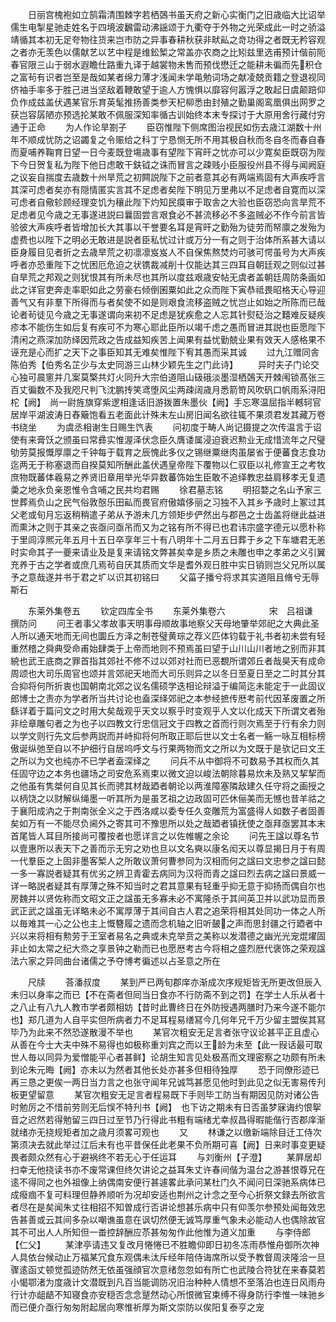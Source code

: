 <!-- { "loadSidebar": true } -->
　　日丽宫槐袍如立鹄霜清围棘字若栖鵶书虽天府之新心实衡门之旧歳临大比诏举儒生电掣星驰走姓名于四境波飜雷动沸謡颂于九衢夺于外物之光荣成此一时之骄溢靖循其本初无足夸物往货来岂市防之异事春耕秋获非畎畆之竒功得之者既无矜容观之者亦无羡色以儒献艺以艺中程是维鈆椠之常盖亦农商之比矧兹里选甫预计偕前阨春官限三山于弱水遐瞻仕路重九译于越裳物未售而预伐懋迁之能耕未徧而先积仓之富茍有识者岂至是哉如某者绵力薄才浅闻未学黾勉词场之献凌兢贡籍之登退视同侪袖手率多于胜己进当坚敌着鞭敢望于逾人方愧惧以靡容何嚣浮之敢起日虞颠踣仰负作成兹盖伏遇某官乐育英髦推扬善类参天杞柳悉由封殖之勤巢阁鸾凰俱出网罗之获岂容孱陋亦预选抡某敢不佩服深知率循古训始终本末专探讨于大原用舍行藏付穷通于正命
　　为人作论旱劄子
　　臣窃惟陛下侧席图治视民如伤去歳江湖数十州年不顺成忧防之诏蠲复之令赈给之科丁宁恳恻无所不用其极自秋而冬自冬而春自春而夏哺养鞠育日望一日今麦既登塲歳事有望陛下宵旰之忧亦可以少寛矣臣既窃为陛下今日贺复私为陛下他日虑敢干鈇钺之诛而冒言之疎贱小臣服役州县不得与闻阙庭之议妄自揣度去歳数十州旱荒之初闗説陛下之前者意其必有两端焉固有大声疾呼言其深可虑者矣亦有隠情匿实言其不足虑者矣陛下明见万里弗以不足虑者自寛而以深可虑者自儆轸顾经理变饥为穰此陛下灼知民瘼审于取舎之大验也臣窃恐向言旱荒不足虑者见今歳之无事遂进説曰曩固尝言艰食必不甚流移必不多盗贼必不作今前言皆验彼大声疾呼者皆增加长大其事以干誉要名耳是宵旰之勤殆为徒劳而帑廪之发殆为虚费也以陛下之明必无敢进是説者臣私忧过计或万分一有之则于治体所系甚大请以臣身履目见者折之去歳旱荒之初凛凛岌岌人不自保焦熬焚灼可骇可愕虽号为大声疾呼者亦恐重陛下之忧困厄危迫之状镌裁减削十仅能达其三四耳自朝廷观之则似过甚自旱荒之邦观之则犹恨其有所未尽也其所以度兹艰歳安帖无虞者盖朝廷周防条画如此之详官吏奔走率职如此之劳豪右倾倒囷粟如此之众而陛下寅恭祗畏昭格天心导迎善气又有非羣下所得而与者矣使不如是则艰食流移盗贼之忧岂止如始之所陈而已哉论者茍徒见今歳之无事遂谓向来初不足虑是犹疾愈之人忘其针熨砭治之囏难反疑疾疹本不能伤生如后复有疾可不为寒心耶此臣所以竭千虑之愚而冒进其説也臣愿陛下清闲之燕深加防绎因荒政之告成益知疾苦上闻果有益忧勤兢业果有效天人感格果不诬充是心而扩之天下之事臣知其无难矣惟陛下宥其愚而采其诚
　　过九江赠同舎陈伯秀【伯秀名芷少与太史同游三山林少颖先生之门此诗】
　　异时夫子门论交心独可晨窻并几案莫檠共灯火同升大宗伯道阻山砐硪淡墨湿栖鵶天开棘闱锁髙张三百丈徧数不及我咫尺判飞沈鹏抟笑鸢堕风尘两疎阔歳月悉箭笴风吹矾口帆雨系浔阳柁【阙】　尚一尉旌旗穿紫逻相逢话旧游拨置朱墨伙【阙】手忘寒温屈指半轗轲官居岸平湖波涛日舂簸饱看五老面此计殊未左山房旧闻名欲往辄不果须君发其藏万卷书绕坐
　　为虞丞相谢生日赐生饩表
　　问初度于畴人尚记摄提之次传温言于诏使有来膏饫之颁虽曰常彞实惟渥泽伏念臣久膺诿属浸迫衰迟勲业无成惜流年之尺璧劬劳莫报慨厚廪之千钟每于载育之辰愧此多仪之锡继粟继肉虽屡省于便蕃食志食功迄两无于称塞退而自揆莫知所酬此盖伏遇皇帝陛下覆物以仁驭臣以礼修宣王之考牧庶物既蕃体羲易之养贤旧章用举光华异数蕃饰始生臣敢不追绎教忠益肩移孝无复遗羮之地永负亲恩惟令含哺之民共均君赐
　　徐君墓志铭
　　明招婺之名山予家三世葬焉负山之民气俗敦慤乐田畆而畏官府傲嬉侈丽之习独不入其乡予歳时上冢过其父老或旬月忘返稍稍遣子弟从予游未几方领矩步俨然出与郡邑之士齿盖将继此益进而熏沐之则于其亲之丧亟问亟吊而又为之铭有所不得已也君讳宗盛字德元以愿朴称于里闾淳熈元年五月十五日卒享年三十有八明年十二月五日葬于乡之下车塘君无恙时实命其子一夔来请业及是复来请铭文弊甚矣幸是乡质之未雕也申之孝弟之义引翼充养于古之学者或庶几焉茍自厌其质而文华是耆外观日胜中实日销则岂父兄所以属予之意哉遂并书于君之圹以识其初铭曰
　　父菑子播兮将求其实道阻且脩兮无辱斯石






　　东莱外集卷五
　　钦定四库全书
　　东莱外集卷六　　　　　宋　吕祖谦　撰防问
　　问王者事父孝故事天明事母顺故事地察父天母地肇举郊祀之大典此圣人所以通天地而无间也圜丘方泽之制苍璧黄琮之荐义匹体钧载于礼书者初未尝有轻重然稽之舜典受命甫始肆类于上帝而地则不预焉虽曰望于山川山川者地之别而非其綂也武王底商之罪首指其郊社不修不过以郊对社而已恶覩所谓郊丘者哉昊天有成命周颂也大司乐周官也颂并言郊祀天地而大司乐则异之以冬日至夏日至之二时其分其合抑将何所折衷也国朝南北郊之议名儒硕学迭相论辩溢于编简迄未能定于一此固议郎博士之责亦为学者所当共讨论也盍深绎郊祀之本参经摭传厯考前代因革废置之所繇详着于篇问文之时用大矣哉观乎天文以察乎时变观乎人文以化成天下所谓文者殆非绘章雕句者之为也子以四教文行忠信冠文于四教之首而行则次焉至于行有余力则以学文则行先文后参两説而并峙抑将何所取正耶后世以文士名者一觞一咏互相标榜傲诞纵弛至自以不护细行自居呜呼文与行果两物而文之所以为文既于是欤记曰文王之所以为文也纯亦不已学者盍深绎之
　　问兵不从中御将不可数易予其权而久其任固守边之本务也疆场之司安危系焉束以微文迫以峻法朝除暮易炊未及熟又挈挈而之他虽有隽桀何自见其长而骋其材哉廼者朝论以两淮障塞隣敌建久任守将之画授之以柄饶之以财解纵绳墨一听其所为是虽艺祖之边政固可匹休俪美而无憾也昔羊祜之于襄阳成汭之于荆南张全义之于西洛咸以委专任久变雕荒为富盛得人如数子者固善矣如万有一不能尽负阃外之寄其可不豫思所以处之哉廼者镇抚使之亟拜亟罢其本末首尾皆人耳目所接尚可覆按者也愿详言之以佐帷幄之余论
　　问先王諡以尊名节以壹惠所以表天下之善而示无穷之劝也旦以文名奭以康名闳天以尊显揭日月于有周一代羣臣之上固非墨客椠人之所敢议萧何曹参同为汉相而何之諡曰文忠参之諡曰懿一多一寡説者疑其有优劣之辨卫青霍去病同为汉将而青之諡曰烈去病之諡曰景威一详一略説者疑其有厚薄之殊不知当时之君其意果有轻重乎抑无意于抑扬而偶自尔也房魏并以贤佐称而文昭文正之諡虽无多寡未必不寓隆杀于其间英卫并以武功显而景武正武之諡虽无详略未必不寓厚薄于其间自古人君之追荣将相其处同功一体之人所以毎难其一心之公也主上慨簪履之遗而念机轴之旧听皷之声而思封疆之行廼者中兴以来将相有勲劳于王室者易名之典或未克举贲之美称以发潜德之幽光光宠焜燿固非止如太常之纪大烝之享景钟之勒而已也愿厯考古今将相之盛烈厯代褒饰之荣观諡法六家之异同曲台诸儒之予夺博考徧述以占圣意之所在













　　尺牍
　　荅潘叔度
　　某到严已两旬郡庠亦渐成次序规矩皆无所更改但辰入未归以身率之而已【不在斋者但囘当日食亦不行防斋不到之罚】在学士人乐从者十之八止有八九人教市学者颇相妨【昔时此曹终日在外防授遇两膳时乃来今遂不能尔也】郑几道为人自平实但所病者力不足耳程易缮冩今几何年兄千万少留主盟俟其冩毕乃为此来不然恐遂散漫不举也
　　某官次粗安无足言者张守议论甚平正且虚心从善在今士大夫中殊不易得也如极称重刘宾之而以王龄为未至【此一叚话最可取世人毎以同异为爱憎能平心者甚鲜】论胡生知言见处极髙而文理密察之功颇有所未到论朱元晦【阙】亦未以为然者其他长处亦甚多但相待独厚
　　恐于同僚形迹已再三恳之更俟一两日当力言之也张守闻年兄诚笃甚愿见他时到此见之似无害易传刋板更望留意
　　某官次粗安无足言者程易既下手则毕工防当有期因见防对诸公告时勉厉之不惜前劳则无后悮不特刋书【阙】　也下访之期未有日否虽梦寐诲约恨挐音之迟然若得勉留三四日过至节乃行得此书粗有端绪尤幸叔昌得暇能偕行否郡庠渐就绪亦无挠规矩者加之歳月须畧可观也
　　又
　　林谦之以缴新端除目迁工侍次第须决去就此举过江后未有也平昔保任此老果不负所期可喜【阙】日来时事变更疑畏者颇众然有心于避祸终不若无心于任运耳
　　与刘衡州【子澄】
　　某屛居却扫幸无他挠读书亦不废常课但终欠讲论之益耳朱丈许春间偕为温台之游甚恨尊兄在逺不得同之也外祖像上纳偶南安便行甚遽畧此承问某杜门久不闻问日深驰系病体已成癈痼不复可料理但静养顺听为况却安适也荆州之计念之至今心折祭文録去所欲言者尽在是矣闻朱丈往相招不知曽成行否讲论想甚乐病中只有仰羡尔参预处闻毎效忠告甚善或云其间多杂以嘲谯虽意在讽切然便无诚笃厚重气象未必能动人也偶除故官其不可出人人所知但一畨控辞酬应苶甚匆匆作此他惟为道义加重
　　与李侍郎【仁父】
　　某津亭请违又复改月惓惓已不胜瞻仰即日初冬冻雨恭惟舟御所次神人具依台候动止万福某冗食东观偶未汰斥经年陪侍诲席所以受予教督周浃隆洽一旦骤逺函丈顿觉孤迹防然无依虽强顔官次意绪忽忽如有所亡也武陵合符犹在来春莫若小愒鄂渚为度歳计文潜既到凡百当能调防况旧治种种人情想不至落泊也连日风雨舟行计亦龃龉不知寝食亦安穏否念念蹵然动心所恨微官束缚不得身防行李惟一味驰乡而已便介亟行匆匆附起居向寒惟祈厚为斯文崇防以俟阳复泰亨之宠
